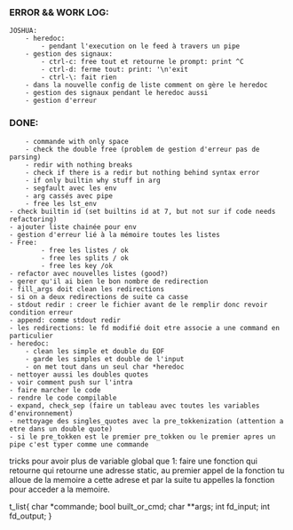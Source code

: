 ### ERROR && WORK LOG:
    JOSHUA:
        - heredoc:
            - pendant l'execution on le feed à travers un pipe
        - gestion des signaux:
            - ctrl-c: free tout et retourne le prompt: print ^C
            - ctrl-d: ferme tout: print: '\n'exit
            - ctrl-\: fait rien
        - dans la nouvelle config de liste comment on gère le heredoc    
        - gestion des signaux pendant le heredoc aussi
        - gestion d'erreur
### DONE:
        - commande with only space
        - check the double free (problem de gestion d'erreur pas de parsing)
        - redir with nothing breaks
        - check if there is a redir but nothing behind syntax error
        - if only builtin why stuff in arg
        - segfault avec les env
        - arg cassés avec pipe
        - free les lst_env
    - check builtin id (set builtins id at 7, but not sur if code needs refactoring)
    - ajouter liste chainée pour env
    - gestion d'erreur lié à la mémoire toutes les listes 
    - Free:
            - free les listes / ok
            - free les splits / ok
            - free les key /ok
    - refactor avec nouvelles listes (good?)
    - gerer qu'il ai bien le bon nombre de redirection
    - fill_args doit clean les redirections 
    - si on a deux redirections de suite ca casse
    - stdout redir : creer le fichier avant de le remplir donc revoir condition erreur 
    - append: comme stdout redir
    - les redirections: le fd modifié doit etre associe a une command en particulier
    - heredoc: 
        - clean les simple et double du EOF
        - garde les simples et double de l'input
        - on met tout dans un seul char *heredoc
    - nettoyer aussi les doubles quotes
    - voir comment push sur l'intra
    - faire marcher le code 
    - rendre le code compilable
    - expand, check_sep (faire un tableau avec toutes les variables d'environnement)
    - nettoyage des singles_quotes avec la pre_tokkenization (attention a etre dans un double quote)
    - si le pre_tokken est le premier pre_tokken ou le premier apres un pipe c'est typer comme une commande

tricks pour avoir plus de variable global que 1: faire une fonction qui retourne qui retourne une adresse static, au
premier appel de la fonction tu alloue de la memoire a cette adrese et par la suite tu appelles la fonction pour acceder a la memoire.

t_list{
    char *commande;
    bool built_or_cmd;
    char **args;
    int fd_input;
    int fd_output;
}